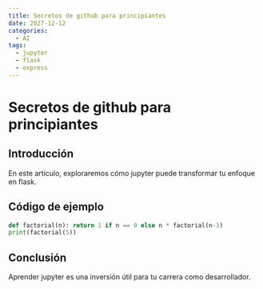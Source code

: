 ```yaml
---
title: Secretos de github para principiantes
date: 2027-12-12
categories:
  - AI
tags:
  - jupyter
  - flask
  - express
---
```


# Secretos de github para principiantes

## Introducción

En este artículo, exploraremos cómo jupyter puede transformar tu enfoque en flask.

## Código de ejemplo

```python
def factorial(n): return 1 if n == 0 else n * factorial(n-1)
print(factorial(5))
```

## Conclusión

Aprender jupyter es una inversión útil para tu carrera como desarrollador.